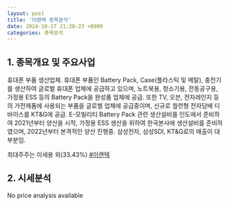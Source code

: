 ```yaml
---
layout: post
title: '이랜텍 종목분석'
date: 2024-10-27 21:20:23 +0900
categories: 종목분석
---
```


## 1. 종목개요 및 주요사업

휴대폰 부품 생산업체. 휴대폰 부품인 Battery Pack, Case(플라스틱 및 메탈), 충전기를 생산하여 글로벌 휴대폰 업체에 공급하고 있으며, 노트북용, 청소기용, 전동공구용, 가정용 ESS 등의 Battery Pack을 완성품 업체에 공급. 또한 TV, 오븐, 전자레인지 등의 가전제품에 사용되는 부품을 글로벌 업체에 공급중이며, 신규로 궐련형 전자담배 디바이스를 KT&G에 공급. E-모빌리티 Battery Pack 관련 생산설비를 인도에서 준비하여 2021년부터 양산을 시작, 가정용 ESS 생산을 위하여 한국본사에 생산설비를 준비하였으며, 2022년부터 본격적인 양산 진행중. 삼성전자, 삼성SDI, KT&G로의 매출이 대부분임.

최대주주는 이세용 외(33.43%)
[#이랜텍](#)

## 2. 시세분석

No price analysis available

